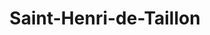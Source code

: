 ---
title: Saint-Henri-de-Taillon
url: /saint-henri-de-taillon/
latitude: 48.661
longitude: -71.82
---